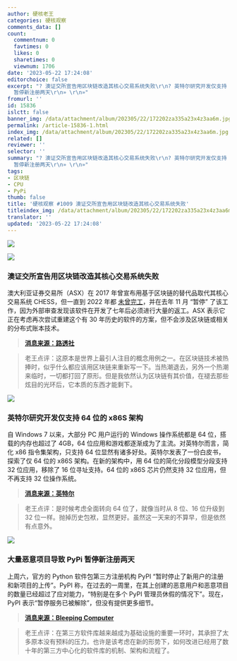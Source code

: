 ```yaml
---
author: 硬核老王
categories: 硬核观察
comments_data: []
count:
  commentnum: 0
  favtimes: 0
  likes: 0
  sharetimes: 0
  viewnum: 1706
date: '2023-05-22 17:24:08'
editorchoice: false
excerpt: "? 澳证交所宣告用区块链改造其核心交易系统失败\r\n? 英特尔研究开发仅支持 64 位的 x86S 架构\r\n? 大量恶意项目导致 PyPi
  暂停新注册两天\r\n» \r\n»"
fromurl: ''
id: 15836
islctt: false
banner_img: /data/attachment/album/202305/22/172202za335a23x4z3aa6m.jpg
permalink: /article-15836-1.html
index_img: /data/attachment/album/202305/22/172202za335a23x4z3aa6m.jpg
related: []
reviewer: ''
selector: ''
summary: "? 澳证交所宣告用区块链改造其核心交易系统失败\r\n? 英特尔研究开发仅支持 64 位的 x86S 架构\r\n? 大量恶意项目导致 PyPi
  暂停新注册两天\r\n» \r\n»"
tags:
- 区块链
- CPU
- PyPi
thumb: false
title: '硬核观察 #1009 澳证交所宣告用区块链改造其核心交易系统失败'
titleindex_img: /data/attachment/album/202305/22/172202za335a23x4z3aa6m.jpg
translator: ''
updated: '2023-05-22 17:24:08'
---
```


![](/data/attachment/album/202305/22/172202za335a23x4z3aa6m.jpg)


![](/data/attachment/album/202305/22/172214ilnkwkffziwbz6n3.jpg)


### 澳证交所宣告用区块链改造其核心交易系统失败


澳大利亚证券交易所（ASX）在 2017 年曾宣布用基于区块链的替代品取代其核心交易系统 CHESS，但一直到 2022 年都 [未曾完工](/article-14406-1.html)，并在去年 11 月 “暂停” 了该工作，因为外部审查发现该软件在开发了七年后必须进行大量的返工。ASX 表示它正在考虑再次尝试重建这个有 30 年历史的软件的方案，但不会涉及区块链或相关的分布式账本技术。



> 
> **[消息来源：路透社](https://www.reuters.com/markets/australian-stock-exchange-says-software-overhaul-wont-involve-blockchain-2023-05-19/)**
> 
> 
> 



> 
> 老王点评：这原本是世界上最引人注目的概念用例之一。在区块链技术被热捧时，似乎什么都应该用区块链来重新写一下。当热潮退去，另外一个热潮来临时，一切都打回了原形。但是我依然认为区块链有其价值，在褪去那些炫目的光环后，它本质的东西才能剩下。
> 
> 
> 


![](/data/attachment/album/202305/22/172306l7uaedu5juj3j237.jpg)


### 英特尔研究开发仅支持 64 位的 x86S 架构


自 Windows 7 以来，大部分 PC 用户运行的 Windows 操作系统都是 64 位，搭载的内存也超过了 4GB，64 位应用和游戏都逐渐成为了主流。对英特尔而言，简化 x86 指令集架构，只支持 64 位显然有诸多好处。英特尔发表了一份白皮书，探索了仅 64 位的 x86S 架构。在新的架构中，用 64 位的简化分段模型分段支持 32 位应用，移除了 16 位寻址支持。64 位的 x86S 芯片仍然支持 32 位应用，但不再支持 32 位操作系统。



> 
> **[消息来源：英特尔](https://www.intel.com/content/www/us/en/developer/articles/technical/envisioning-future-simplified-architecture.html)**
> 
> 
> 



> 
> 老王点评：是时候考虑全面转向 64 位了，就像当时从 8 位、16 位升级到 32 位一样。抛掉历史包袱，显然更好。虽然这一天来的不算早，但是依然有点意外。
> 
> 
> 


![](/data/attachment/album/202305/22/172336iuz1hs81emmuguum.jpg)


### 大量恶意项目导致 PyPi 暂停新注册两天


上周六，官方的 Python 软件包第三方注册机构 PyPI “暂时停止了新用户的注册和新项目的上传”。PyPI 称，在过去的一周里，在其上创建的恶意用户和恶意项目的数量已经超过了应对能力，“特别是在多个 PyPI 管理员休假的情况下”。现在，PyPI 表示“暂停服务已被解除”，但没有提供更多细节。



> 
> **[消息来源：Bleeping Computer](https://www.bleepingcomputer.com/news/security/pypi-temporarily-pauses-new-users-projects-amid-high-volume-of-malware/)**
> 
> 
> 



> 
> 老王点评：在第三方软件库越来越成为基础设施的重要一环时，其承担了太多原本没有预料的压力。也许是该考虑在新的形势下，如何改进已经用了数十年的第三方中心化的软件库的机制、架构和流程了。
> 
> 
>